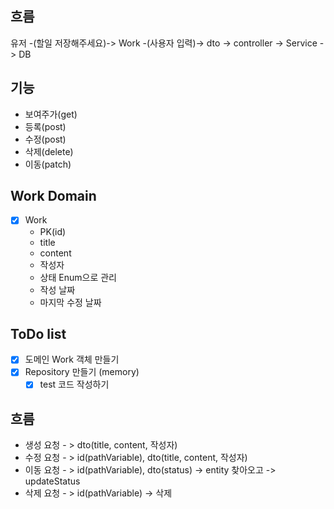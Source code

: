 ## 흐름
유저 -(할일 저장해주세요)-> Work -(사용자 입력)-> dto -> controller -> Service -> DB

## 기능
- 보여주가(get)
- 등록(post)
- 수정(post)
- 삭제(delete)
- 이동(patch)

## Work Domain
- [x] Work 
  - PK(id)
  - title
  - content
  - 작성자
  - 상태 Enum으로 관리
  - 작성 날짜
  - 마지막 수정 날짜

## ToDo list
- [x] 도메인 Work 객체 만들기
- [x] Repository 만들기 (memory)
  - [x] test 코드 작성하기

## 흐름
- 생성 요청 - > dto(title, content, 작성자)
- 수정 요청 - > id(pathVariable), dto(title, content, 작성자) 
- 이동 요청 - > id(pathVariable), dto(status) -> entity 찾아오고 -> updateStatus
- 삭제 요청 - > id(pathVariable) -> 삭제
